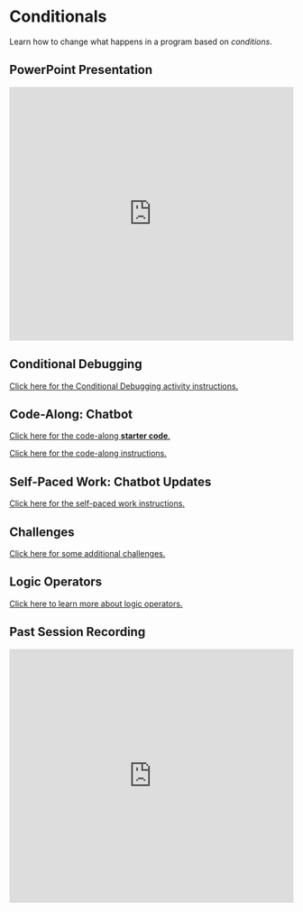 # Conditionals
Learn how to change what happens in a program based on _conditions_.

## PowerPoint Presentation
<iframe src='https://view.officeapps.live.com/op/embed.aspx?src=https://hylandtechclub.com/web-102/Conditionals/Conditionals.pptx' width='100%' height='450px' frameborder='0'></iframe>

## Conditional Debugging
[Click here for the Conditional Debugging activity instructions.](ConditionalDebugging.md)

## Code-Along: Chatbot
[Click here for the code-along **starter code**.](https://replit.com/@HylandOutreach/Chatbot)

[Click here for the code-along instructions.](ChatbotCodeAlong.md)

## Self-Paced Work: Chatbot Updates
[Click here for the self-paced work instructions.](ChatbotSelfPaced.md)

## Challenges
[Click here for some additional challenges.](Challenges.md)

## Logic Operators
[Click here to learn more about logic operators.](LogicOperators.md)

## Past Session Recording
<iframe width="100%" height="450px" src="https://www.youtube.com/embed/SXgoP8-8y1U" frameborder="0" allow="accelerometer; autoplay; clipboard-write; encrypted-media; gyroscope; picture-in-picture" allowfullscreen></iframe>
